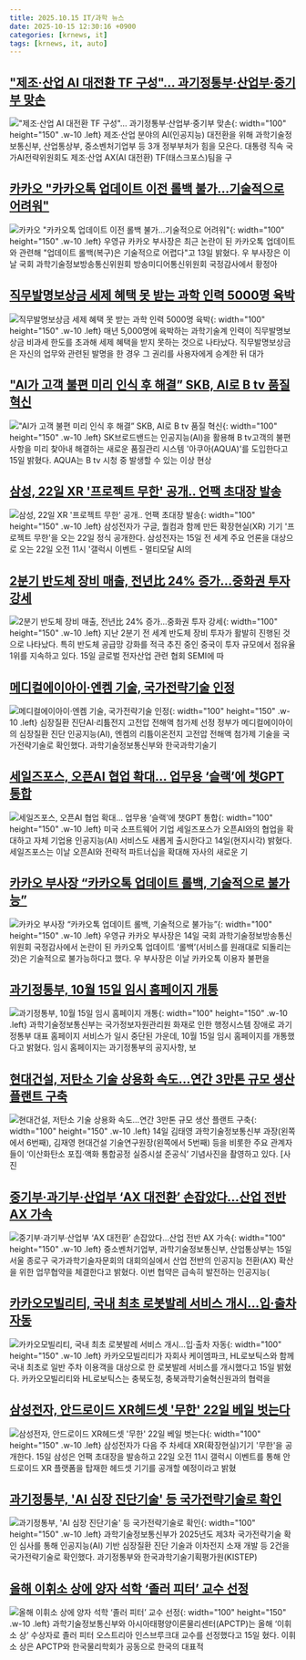```yaml
---
title: 2025.10.15 IT/과학 뉴스
date: 2025-10-15 12:30:16 +0900
categories: [krnews, it]
tags: [krnews, it, auto]
---
```

## ["제조·산업 AI 대전환 TF 구성"... 과기정통부·산업부·중기부 맞손](https://n.news.naver.com/mnews/article/008/0005262911)

!["제조·산업 AI 대전환 TF 구성"... 과기정통부·산업부·중기부 맞손](https://mimgnews.pstatic.net/image/origin/008/2025/10/15/5262911.jpg?type=nf220_150){: width="100" height="150" .w-10 .left}
제조·산업 분야의 AI(인공지능) 대전환을 위해 과학기술정보통신부, 산업통상부, 중소벤처기업부 등 3개 정부부처가 힘을 모은다. 대통령 직속 국가AI전략위원회도 제조·산업 AX(AI 대전환) TF(태스크포스)팀을 구

## [카카오 "카카오톡 업데이트 이전 롤백 불가...기술적으로 어려워"](https://n.news.naver.com/mnews/article/008/0005262667)

![카카오 "카카오톡 업데이트 이전 롤백 불가...기술적으로 어려워"](https://mimgnews.pstatic.net/image/origin/008/2025/10/14/5262667.jpg?type=nf220_150){: width="100" height="150" .w-10 .left}
우영규 카카오 부사장은 최근 논란이 된 카카오톡 업데이트와 관련해 "업데이트 롤백(복구)은 기술적으로 어렵다"고 13일 밝혔다. 우 부사장은 이날 국회 과학기술정보방송통신위원회 방송미디어통신위원회 국정감사에서 황정아

## [직무발명보상금 세제 혜택 못 받는 과학 인력 5000명 육박](https://n.news.naver.com/mnews/article/469/0000891992)

![직무발명보상금 세제 혜택 못 받는 과학 인력 5000명 육박](https://mimgnews.pstatic.net/image/origin/469/2025/10/15/891992.jpg?type=nf220_150){: width="100" height="150" .w-10 .left}
매년 5,000명에 육박하는 과학기술계 인력이 직무발명보상금 비과세 한도를 초과해 세제 혜택을 받지 못하는 것으로 나타났다. 직무발명보상금은 자신의 업무와 관련된 발명을 한 경우 그 권리를 사용자에게 승계한 뒤 대가

## ["AI가 고객 불편 미리 인식 후 해결” SKB, AI로 B tv 품질 혁신](https://n.news.naver.com/mnews/article/014/0005419342)

!["AI가 고객 불편 미리 인식 후 해결” SKB, AI로 B tv 품질 혁신](https://mimgnews.pstatic.net/image/origin/014/2025/10/15/5419342.jpg?type=nf220_150){: width="100" height="150" .w-10 .left}
SK브로드밴드는 인공지능(AI)을 활용해 B tv고객의 불편사항을 미리 찾아내 해결하는 새로운 품질관리 시스템 '아쿠아(AQUA)'를 도입한다고 15일 밝혔다. AQUA는 B tv 시청 중 발생할 수 있는 이상 현상

## [삼성, 22일 XR '프로젝트 무한' 공개.. 언팩 초대장 발송](https://n.news.naver.com/mnews/article/014/0005419321)

![삼성, 22일 XR '프로젝트 무한' 공개.. 언팩 초대장 발송](https://mimgnews.pstatic.net/image/origin/014/2025/10/15/5419321.jpg?type=nf220_150){: width="100" height="150" .w-10 .left}
삼성전자가 구글, 퀄컴과 함께 만든 확장현실(XR) 기기 '프로젝트 무한'을 오는 22일 정식 공개한다. 삼성전자는 15일 전 세계 주요 언론을 대상으로 오는 22일 오전 11시 '갤럭시 이벤트 - 멀티모달 AI의

## [2분기 반도체 장비 매출, 전년比 24% 증가…중화권 투자 강세](https://n.news.naver.com/mnews/article/092/0002393903)

![2분기 반도체 장비 매출, 전년比 24% 증가…중화권 투자 강세](https://mimgnews.pstatic.net/image/origin/092/2025/10/15/2393903.jpg?type=nf220_150){: width="100" height="150" .w-10 .left}
지난 2분기 전 세계 반도체 장비 투자가 활발히 진행된 것으로 나타났다. 특히 반도체 공급망 강화를 적극 추진 중인 중국이 투자 규모에서 점유율 1위를 지속하고 있다. 15일 글로벌 전자산업 관련 협회 SEMI에 따

## [메디컬에이아이·엔켐 기술, 국가전략기술 인정](https://n.news.naver.com/mnews/article/001/0015679294)

![메디컬에이아이·엔켐 기술, 국가전략기술 인정](https://mimgnews.pstatic.net/image/origin/001/2025/10/15/15679294.jpg?type=nf220_150){: width="100" height="150" .w-10 .left}
심장질환 진단AI·리튬전지 고전압 전해액 첨가제 선정 정부가 메디컬에이아이의 심장질환 진단 인공지능(AI), 엔켐의 리튬이온전지 고전압 전해액 첨가제 기술을 국가전략기술로 확인했다. 과학기술정보통신부와 한국과학기술기

## [세일즈포스, 오픈AI 협업 확대… 업무용 ‘슬랙’에 챗GPT 통합](https://n.news.naver.com/mnews/article/366/0001114500)

![세일즈포스, 오픈AI 협업 확대… 업무용 ‘슬랙’에 챗GPT 통합](https://mimgnews.pstatic.net/image/origin/366/2025/10/15/1114500.jpg?type=nf220_150){: width="100" height="150" .w-10 .left}
미국 소프트웨어 기업 세일즈포스가 오픈AI와의 협업을 확대하고 자체 기업용 인공지능(AI) 서비스도 새롭게 출시한다고 14일(현지시각) 밝혔다. 세일즈포스는 이날 오픈AI와 전략적 파트너십을 확대해 자사의 새로운 기

## [카카오 부사장 “카카오톡 업데이트 롤백, 기술적으로 불가능”](https://n.news.naver.com/mnews/article/366/0001114397)

![카카오 부사장 “카카오톡 업데이트 롤백, 기술적으로 불가능”](https://mimgnews.pstatic.net/image/origin/366/2025/10/14/1114397.jpg?type=nf220_150){: width="100" height="150" .w-10 .left}
우영규 카카오 부사장은 14일 국회 과학기술정보방송통신위원회 국정감사에서 논란이 된 카카오톡 업데이트 ‘롤백’(서비스를 원래대로 되돌리는 것)은 기술적으로 불가능하다고 했다. 우 부사장은 이날 카카오톡 이용자 불편을

## [과기정통부, 10월 15일 임시 홈페이지 개통](https://n.news.naver.com/mnews/article/014/0005419434)

![과기정통부, 10월 15일 임시 홈페이지 개통](https://mimgnews.pstatic.net/image/origin/014/2025/10/15/5419434.jpg?type=nf220_150){: width="100" height="150" .w-10 .left}
과학기술정보통신부는 국가정보자원관리원 화재로 인한 행정시스템 장애로 과기정통부 대표 홈페이지 서비스가 일시 중단된 가운데, 10월 15일 임시 홈페이지를 개통했다고 밝혔다. 임시 홈페이지는 과기정통부의 공지사항, 보

## [현대건설, 저탄소 기술 상용화 속도…연간 3만톤 규모 생산 플랜트 구축](https://n.news.naver.com/mnews/article/016/0002542243)

![현대건설, 저탄소 기술 상용화 속도…연간 3만톤 규모 생산 플랜트 구축](https://mimgnews.pstatic.net/image/origin/016/2025/10/15/2542243.jpg?type=nf220_150){: width="100" height="150" .w-10 .left}
14일 김태영 과학기술정보통신부 과장(왼쪽에서 6번째), 김재영 현대건설 기술연구원장(왼쪽에서 5번째) 등을 비롯한 주요 관계자들이 ‘이산화탄소 포집·액화 통합공정 실증시설 준공식’ 기념사진을 촬영하고 있다. [사진

## [중기부·과기부·산업부 ‘AX 대전환’ 손잡았다…산업 전반 AX 가속](https://n.news.naver.com/mnews/article/366/0001114495)

![중기부·과기부·산업부 ‘AX 대전환’ 손잡았다…산업 전반 AX 가속](https://mimgnews.pstatic.net/image/origin/366/2025/10/15/1114495.jpg?type=nf220_150){: width="100" height="150" .w-10 .left}
중소벤처기업부, 과학기술정보통신부, 산업통상부는 15일 서울 종로구 국가과학기술자문회의 대회의실에서 산업 전반의 인공지능 전환(AX) 확산을 위한 업무협약을 체결한다고 밝혔다. 이번 협약은 급속히 발전하는 인공지능(

## [카카오모빌리티, 국내 최초 로봇발레 서비스 개시…입·출차 자동](https://n.news.naver.com/mnews/article/008/0005262849)

![카카오모빌리티, 국내 최초 로봇발레 서비스 개시…입·출차 자동](https://mimgnews.pstatic.net/image/origin/008/2025/10/15/5262849.jpg?type=nf220_150){: width="100" height="150" .w-10 .left}
카카오모빌리티가 자회사 케이엠파크, HL로보틱스와 함께 국내 최초로 일반 주차 이용객을 대상으로 한 로봇발레 서비스를 개시했다고 15일 밝혔다. 카카오모빌리티와 HL로보틱스는 충북도청, 충북과학기술혁신원과의 협력을

## [삼성전자, 안드로이드 XR헤드셋 '무한' 22일 베일 벗는다](https://n.news.naver.com/mnews/article/008/0005262838)

![삼성전자, 안드로이드 XR헤드셋 '무한' 22일 베일 벗는다](https://mimgnews.pstatic.net/image/origin/008/2025/10/15/5262838.jpg?type=nf220_150){: width="100" height="150" .w-10 .left}
삼성전자가 다음 주 차세대 XR(확장현실)기기 '무한'을 공개한다. 15일 삼성은 언팩 초대장을 발송하고 22일 오전 11시 갤럭시 이벤트를 통해 안드로이드 XR 플랫폼을 탑재한 헤드셋 기기를 공개할 예정이라고 밝혔

## [과기정통부, 'AI 심장 진단기술' 등 국가전략기술로 확인](https://n.news.naver.com/mnews/article/277/0005664708)

![과기정통부, 'AI 심장 진단기술' 등 국가전략기술로 확인](https://mimgnews.pstatic.net/image/origin/277/2025/10/15/5664708.jpg?type=nf220_150){: width="100" height="150" .w-10 .left}
과학기술정보통신부가 2025년도 제3차 국가전략기술 확인 심사를 통해 인공지능(AI) 기반 심장질환 진단 기술과 이차전지 소재 개발 등 2건을 국가전략기술로 확인했다. 과기정통부와 한국과학기술기획평가원(KISTEP)

## [올해 이휘소 상에 양자 석학 ‘졸러 피터’ 교수 선정](https://n.news.naver.com/mnews/article/029/0002987195)

![올해 이휘소 상에 양자 석학 ‘졸러 피터’ 교수 선정](https://mimgnews.pstatic.net/image/origin/029/2025/10/15/2987195.jpg?type=nf220_150){: width="100" height="150" .w-10 .left}
과학기술정보통신부와 아시아태평양이론물리센터(APCTP)는 올해 ‘이휘소 상’ 수상자로 졸러 피터 오스트리아 인스브루크대 교수를 선정했다고 15일 혔다. 이휘소 상은 APCTP와 한국물리학회가 공동으로 한국의 대표적

